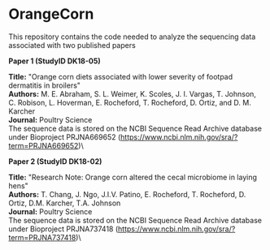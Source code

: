 # OrangeCorn

This repository contains the code needed to analyze the sequencing data associated with two published papers 

**Paper 1 (StudyID DK18-05)**

**Title:** "Orange corn diets associated with lower severity of footpad dermatitis in broilers"\
**Authors:** M. E. Abraham, S. L. Weimer, K. Scoles, J. I. Vargas, T. Johnson, C. Robison, L. Hoverman, E. Rocheford, T. Rocheford, D. Ortiz, and D. M. Karcher\
**Journal:** Poultry Science\
The sequence data is stored on the NCBI Sequence Read Archive database under Bioproject PRJNA669652 (https://www.ncbi.nlm.nih.gov/sra/?term=PRJNA669652)\

**Paper 2 (StudyID DK18-02)**

**Title:** "Research Note: Orange corn altered the cecal microbiome in laying hens"\
**Authors:** T. Chang, J. Ngo, J.I.V. Patino, E. Rocheford, T. Rocheford, D. Ortiz, D.M. Karcher, T.A. Johnson\
**Journal:** Poultry Science\
The sequence data is stored on the NCBI Sequence Read Archive database under Bioproject PRJNA737418 (https://www.ncbi.nlm.nih.gov/sra/?term=PRJNA737418)\
